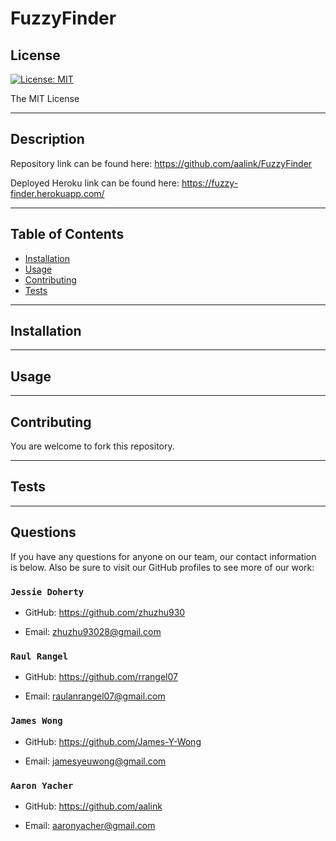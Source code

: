 # FuzzyFinder


  ## License
  [![License: MIT](https://img.shields.io/badge/License-MIT-yellow.svg)](https://opensource.org/licenses/MIT)
  
  The MIT License

---

## Description



Repository link can be found here: https://github.com/aalink/FuzzyFinder

Deployed Heroku link can be found here: https://fuzzy-finder.herokuapp.com/

---

<!-- ![GIF](/assets/images/gifanimation.gif) -->

## Table of Contents

- [Installation](#installation)
- [Usage](#usage)
- [Contributing](#contributing)
- [Tests](#tests)

---

## Installation


---

## Usage


---

## Contributing
You are welcome to fork this repository.

---

## Tests

---

## Questions
If you have any questions for anyone on our team, our contact information is below. Also be sure to visit our GitHub profiles to see more of our work:


### `Jessie Doherty`
- GitHub: https://github.com/zhuzhu930

- Email: zhuzhu93028@gmail.com

### `Raul Rangel`
- GitHub: https://github.com/rrangel07

- Email: raulanrangel07@gmail.com

### `James Wong`
- GitHub: https://github.com/James-Y-Wong

- Email: jamesyeuwong@gmail.com

### `Aaron Yacher`
- GitHub: https://github.com/aalink

- Email: aaronyacher@gmail.com